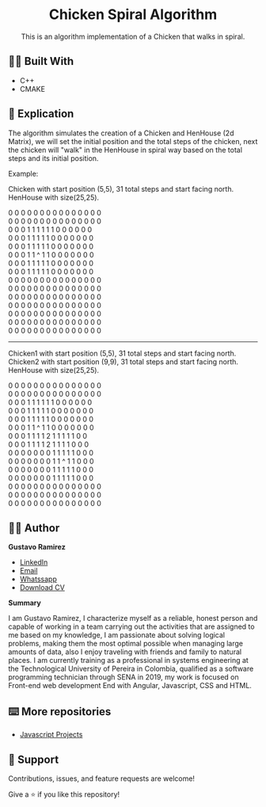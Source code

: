 <h1 align="center">Chicken Spiral Algorithm<project-name></h1>

<p align="center">This is an algorithm implementation of a Chicken that walks in spiral.<project-description></p>

## 👷‍♂️ Built With
  
- C++
- CMAKE
  
## 📖 Explication

The algorithm simulates the creation of a Chicken and HenHouse (2d Matrix), we will set the initial position and the total steps of the chicken,
next the chicken will "walk" in the HenHouse in spiral way based on the total steps and its initial position. 

Example:

Chicken with start position (5,5), 31 total steps and start facing north. 
HenHouse with size(25,25).

0 0 0 0 0 0 0 0 0 0 0 0 0 0 0 \
0 0 0 0 0 0 0 0 0 0 0 0 0 0 0 \
0 0 0 1 1 1 1 1 1 0 0 0 0 0 0 \
0 0 0 1 1 1 1 1 0 0 0 0 0 0 0 \
0 0 0 1 1 1 1 1 0 0 0 0 0 0 0 \
0 0 0 1 1 ^ 1 1 0 0 0 0 0 0 0 \
0 0 0 1 1 1 1 1 0 0 0 0 0 0 0 \
0 0 0 1 1 1 1 1 0 0 0 0 0 0 0 \
0 0 0 0 0 0 0 0 0 0 0 0 0 0 0 \
0 0 0 0 0 0 0 0 0 0 0 0 0 0 0 \
0 0 0 0 0 0 0 0 0 0 0 0 0 0 0 \
0 0 0 0 0 0 0 0 0 0 0 0 0 0 0 \
0 0 0 0 0 0 0 0 0 0 0 0 0 0 0 \
0 0 0 0 0 0 0 0 0 0 0 0 0 0 0 \
0 0 0 0 0 0 0 0 0 0 0 0 0 0 0 

<hr>

Chicken1 with start position (5,5), 31 total steps and start facing north. 
Chicken2 with start position (9,9), 31 total steps and start facing north. 
HenHouse with size(25,25).

0 0 0 0 0 0 0 0 0 0 0 0 0 0 0 \
0 0 0 0 0 0 0 0 0 0 0 0 0 0 0 \
0 0 0 1 1 1 1 1 1 0 0 0 0 0 0 \
0 0 0 1 1 1 1 1 0 0 0 0 0 0 0 \
0 0 0 1 1 1 1 1 0 0 0 0 0 0 0 \
0 0 0 1 1 ^ 1 1 0 0 0 0 0 0 0 \
0 0 0 1 1 1 1 2 1 1 1 1 1 0 0 \
0 0 0 1 1 1 1 2 1 1 1 1 0 0 0 \
0 0 0 0 0 0 0 1 1 1 1 1 0 0 0 \
0 0 0 0 0 0 0 1 1 ^ 1 1 0 0 0 \
0 0 0 0 0 0 0 1 1 1 1 1 0 0 0 \
0 0 0 0 0 0 0 1 1 1 1 1 0 0 0 \
0 0 0 0 0 0 0 0 0 0 0 0 0 0 0 \
0 0 0 0 0 0 0 0 0 0 0 0 0 0 0 \
0 0 0 0 0 0 0 0 0 0 0 0 0 0 0 

## 🧑‍💻 Author

**Gustavo Ramirez**

- [LinkedIn](https://www.linkedin.com/in/gustavo-andres-ramirez-lopez-5612861b5/)
- [Email](mailto:garamirezl@outlook.com?subject=Hi "garamirezl@outlook.com")
- [Whatssapp](https://api.whatsapp.com/send/?phone=573014477647&text&app_absent=0 "+57 3014477647")
- [Download CV](https://drive.google.com/drive/folders/15o-IO3bhsQUoVHLTAew68Fczf9nk9RwF?usp=sharing)
  
**Summary**
  
I am Gustavo Ramirez, I characterize myself as a reliable, honest person and capable of working in a team carrying out the activities that are assigned to me based on my knowledge, I am passionate about solving logical problems, making them the most optimal possible when managing large amounts of data, also I enjoy traveling with friends and family to natural places. I am currently training as a professional in systems engineering at the Technological University of Pereira in Colombia, qualified as a software programming technician through SENA in 2019, my work is focused on Front-end web development End with Angular, Javascript, CSS and HTML.
  
## ⌨️ More repositories 
  
- [Javascript Projects](https://github.com/Jungdrew/JsProjects)

  
## 🤝 Support

Contributions, issues, and feature requests are welcome!

Give a ⭐️ if you like this repository!